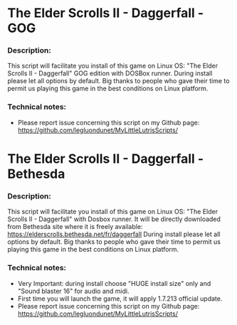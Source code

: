 # The Elder Scrolls II - Daggerfall - GOG

### Description:
This script will facilitate you install of this game on Linux OS:
"The Elder Scrolls II - Daggerfall" GOG edition with DOSBox runner.
During install please let all options by default.
Big thanks to people who gave their time to permit us playing this game in the best conditions on Linux platform.

### Technical notes:
- Please report issue concerning this script on my Github page:
https://github.com/legluondunet/MyLittleLutrisScripts/

# The Elder Scrolls II - Daggerfall - Bethesda

### Description:
This script will facilitate you install of this game on Linux OS:
"The Elder Scrolls II - Daggerfall" with Dosbox runner.
It will be directly downloaded from Bethesda site where it is freely available: 
https://elderscrolls.bethesda.net/fr/daggerfall
During install please let all options by default.
Big thanks to people who gave their time to permit us playing this game in the best conditions on Linux platform.

### Technical notes:
- Very Important: during install choose "HUGE install size" only and "Sound blaster 16" for audio and midi.
- First time you will launch the game, it will apply 1.7.213 official update.  
- Please report issue concerning this script on my Github page:
https://github.com/legluondunet/MyLittleLutrisScripts/
